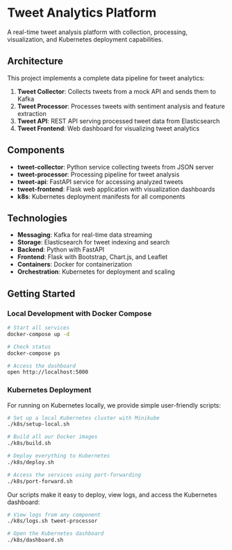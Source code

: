 # Tweet Analytics Platform

A real-time tweet analysis platform with collection, processing, visualization, and Kubernetes deployment capabilities.

## Architecture

This project implements a complete data pipeline for tweet analytics:

1. **Tweet Collector**: Collects tweets from a mock API and sends them to Kafka
2. **Tweet Processor**: Processes tweets with sentiment analysis and feature extraction
3. **Tweet API**: REST API serving processed tweet data from Elasticsearch
4. **Tweet Frontend**: Web dashboard for visualizing tweet analytics

## Components

- **tweet-collector**: Python service collecting tweets from JSON server
- **tweet-processor**: Processing pipeline for tweet analysis
- **tweet-api**: FastAPI service for accessing analyzed tweets
- **tweet-frontend**: Flask web application with visualization dashboards
- **k8s**: Kubernetes deployment manifests for all components

## Technologies

- **Messaging**: Kafka for real-time data streaming
- **Storage**: Elasticsearch for tweet indexing and search
- **Backend**: Python with FastAPI
- **Frontend**: Flask with Bootstrap, Chart.js, and Leaflet
- **Containers**: Docker for containerization
- **Orchestration**: Kubernetes for deployment and scaling

## Getting Started

### Local Development with Docker Compose

```bash
# Start all services
docker-compose up -d

# Check status
docker-compose ps

# Access the dashboard
open http://localhost:5000
```

### Kubernetes Deployment

For running on Kubernetes locally, we provide simple user-friendly scripts:

```bash
# Set up a local Kubernetes cluster with Minikube
./k8s/setup-local.sh

# Build all our Docker images 
./k8s/build.sh

# Deploy everything to Kubernetes
./k8s/deploy.sh

# Access the services using port-forwarding
./k8s/port-forward.sh
```

Our scripts make it easy to deploy, view logs, and access the Kubernetes dashboard:

```bash
# View logs from any component
./k8s/logs.sh tweet-processor

# Open the Kubernetes dashboard
./k8s/dashboard.sh
```